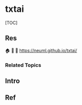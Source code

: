 # txtai

[TOC]



## Res
🏠 
🚧 
📂 https://neuml.github.io/txtai/


### Related Topics



## Intro



## Ref
